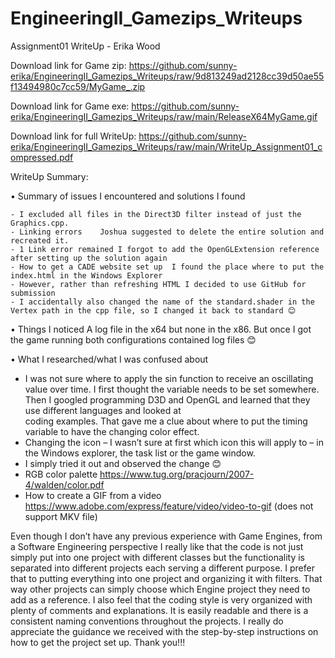 # EngineeringII_Gamezips_Writeups

Assignment01 WriteUp - Erika Wood

Download link for Game zip: https://github.com/sunny-erika/EngineeringII_Gamezips_Writeups/raw/9d813249ad2128cc39d50ae55f13494980c7cc59/MyGame_.zip

Download link for Game exe: https://github.com/sunny-erika/EngineeringII_Gamezips_Writeups/raw/main/ReleaseX64MyGame.gif

Download link for full WriteUp: https://github.com/sunny-erika/EngineeringII_Gamezips_Writeups/raw/main/WriteUp_Assignment01_compressed.pdf

WriteUp Summary:

•	Summary of issues I encountered and solutions I found

    - I excluded all files in the Direct3D filter instead of just the Graphics.cpp.
    - Linking errors 	Joshua suggested to delete the entire solution and recreated it.
    - 1 Link error remained	I forgot to add the OpenGLExtension reference after setting up the solution again 
    - How to get a CADE website set up	I found the place where to put the index.html in the Windows Explorer
    - However, rather than refreshing HTML I decided to use GitHub for submission
    - I accidentally also changed the name of the standard.shader in the Vertex path in the cpp file, so I changed it back to standard 😊 

•	Things I noticed
    A log file in the x64 but none in the x86.
     But once I got the game running both configurations contained log files 😊

•	What I researched/what I was confused about
  - I was not sure where to apply the sin function to receive an oscillating value over time.
    I first thought the variable needs to be set somewhere. Then I googled programming D3D and OpenGL and learned that they use different languages and looked at     
    coding examples. That gave me a clue about where to put the timing variable to have the changing color effect.
  - Changing the icon – I wasn’t sure at first which icon this will apply to – in the Windows explorer, the task list or the game window.
  - I simply tried it out and observed the change 😊
  - RGB color palette	https://www.tug.org/pracjourn/2007-4/walden/color.pdf
  - How to create a GIF from a video	https://www.adobe.com/express/feature/video/video-to-gif (does not support MKV file)

Even though I don’t have any previous experience with Game Engines, from a Software Engineering perspective I really like that the code is not just simply put into one project with different classes but the functionality is separated into different projects each serving a different purpose. I prefer that to putting everything into one project and organizing it with filters. That way other projects can simply choose which Engine project they need to add as a reference. 
I also feel that the coding style is very organized with plenty of comments and explanations. It is easily readable and there is a consistent naming conventions throughout the projects. 
I really do appreciate the guidance we received with the step-by-step instructions on how to get the project set up. Thank you!!!

